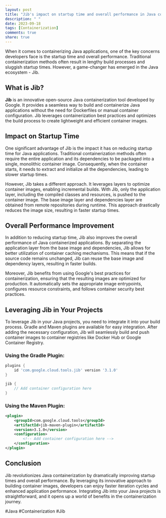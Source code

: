 ```yaml
---
layout: post
title: "Jib's impact on startup time and overall performance in Java containerization"
description: " "
date: 2023-09-18
tags: [Containerization]
comments: true
share: true
---
```


When it comes to containerizing Java applications, one of the key concerns developers face is the startup time and overall performance. Traditional containerization methods often result in lengthy build processes and sluggish startup times. However, a game-changer has emerged in the Java ecosystem - Jib.

## What is Jib?

**Jib** is an innovative open-source Java containerization tool developed by Google. It provides a seamless way to build and containerize Java applications without the need for Dockerfiles or manual container configuration. Jib leverages containerization best practices and optimizes the build process to create lightweight and efficient container images.

## Impact on Startup Time

One significant advantage of Jib is the impact it has on reducing startup time for Java applications. Traditional containerization methods often require the entire application and its dependencies to be packaged into a single, monolithic container image. Consequently, when the container starts, it needs to extract and initialize all the dependencies, leading to slower startup times.

However, Jib takes a different approach. It leverages layers to optimize container images, enabling incremental builds. With Jib, only the application layer, including the compiled classes and resources, is pushed to the container image. The base image layer and dependencies layer are obtained from remote repositories during runtime. This approach drastically reduces the image size, resulting in faster startup times.

## Overall Performance Improvement

In addition to reducing startup time, Jib also improves the overall performance of Java containerized applications. By separating the application layer from the base image and dependencies, Jib allows for better utilization of container caching mechanisms. This means that if the source code remains unchanged, Jib can reuse the base image and dependency layers, resulting in faster builds.

Moreover, Jib benefits from using Google's best practices for containerization, ensuring that the resulting images are optimized for production. It automatically sets the appropriate image entrypoints, configures resource constraints, and follows container security best practices.

## Leveraging Jib in Your Projects

To leverage Jib in your Java projects, you need to integrate it into your build process. Gradle and Maven plugins are available for easy integration. After adding the necessary configuration, Jib will seamlessly build and push container images to container registries like Docker Hub or Google Container Registry.

### Using the Gradle Plugin:

```groovy
plugins {
    id 'com.google.cloud.tools.jib' version '3.1.0'
}

jib {
    // Add container configuration here
}
```

### Using the Maven Plugin:

```xml
<plugin>
    <groupId>com.google.cloud.tools</groupId>
    <artifactId>jib-maven-plugin</artifactId>
    <version>3.1.0</version>
    <configuration>
        <!-- Add container configuration here -->
    </configuration>
</plugin>
```

## Conclusion

Jib revolutionizes Java containerization by dramatically improving startup times and overall performance. By leveraging its innovative approach to building container images, developers can enjoy faster iteration cycles and enhanced application performance. Integrating Jib into your Java projects is straightforward, and it opens up a world of benefits in the containerization journey.

#Java #Containerization #Jib